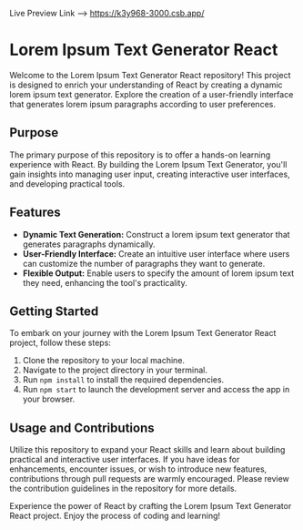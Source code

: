 Live Preview Link --> https://k3y968-3000.csb.app/

# Lorem Ipsum Text Generator React

Welcome to the Lorem Ipsum Text Generator React repository! This project is designed to enrich your understanding of React by creating a dynamic lorem ipsum text generator. Explore the creation of a user-friendly interface that generates lorem ipsum paragraphs according to user preferences.

## Purpose

The primary purpose of this repository is to offer a hands-on learning experience with React. By building the Lorem Ipsum Text Generator, you'll gain insights into managing user input, creating interactive user interfaces, and developing practical tools.

## Features

- **Dynamic Text Generation:** Construct a lorem ipsum text generator that generates paragraphs dynamically.
- **User-Friendly Interface:** Create an intuitive user interface where users can customize the number of paragraphs they want to generate.
- **Flexible Output:** Enable users to specify the amount of lorem ipsum text they need, enhancing the tool's practicality.

## Getting Started

To embark on your journey with the Lorem Ipsum Text Generator React project, follow these steps:

1. Clone the repository to your local machine.
2. Navigate to the project directory in your terminal.
3. Run `npm install` to install the required dependencies.
4. Run `npm start` to launch the development server and access the app in your browser.

## Usage and Contributions

Utilize this repository to expand your React skills and learn about building practical and interactive user interfaces. If you have ideas for enhancements, encounter issues, or wish to introduce new features, contributions through pull requests are warmly encouraged. Please review the contribution guidelines in the repository for more details.

Experience the power of React by crafting the Lorem Ipsum Text Generator React project. Enjoy the process of coding and learning!
